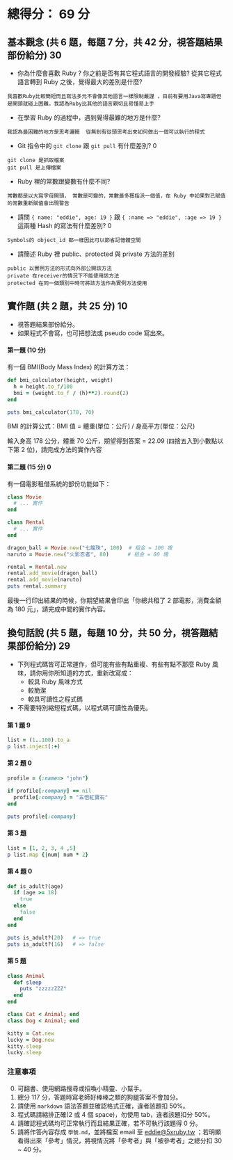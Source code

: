# 總得分： 69 分

## 基本觀念 (共 6 題，每題 7 分，共 42 分，視答題結果部份給分) 30

* 你為什麼會喜歡 Ruby ? 你之前是否有其它程式語言的開發經驗? 從其它程式語言轉到 Ruby 之後，覺得最大的差別是什麼?
```
我喜歡Ruby比較簡短而且寫法多元不會像其他語言一樣限制嚴謹 ，目前有要用Java寫專題但是開頭就碰上困難，我認為Ruby比其他的語言親切且易懂易上手
```
* 在學習 Ruby 的過程中，遇到覺得最難的地方是什麼?
```
我認為最困難的地方是思考邏輯  從無到有從頭思考出來如何做出一個可以執行的程式
```
* Git 指令中的 `git clone` 跟 `git pull` 有什麼差別? 0
```
git clone 是抓取檔案
git pull 是上傳檔案
```
* Ruby 裡的常數跟變數有什麼不同?
```
常數都是以大寫字母開頭， 常數是可變的，常數最多獲指派一個值，在 Ruby 中如果對已賦值的常數重新賦值會出現警告
```
* 請問 `{ name: "eddie", age: 19 }` 跟 `{ :name => "eddie", :age => 19 }` 這兩種 Hash 的寫法有什麼差別? 0
```
Symbols的 object_id 都一樣因此可以節省記憶體空間
```

* 請簡述 Ruby 裡 public、protected 與 private 方法的差別
```
public 以實例方法的形式向外部公開該方法
private 在receiver的情況下不能使用該方法
protected 在同一個類別中時可將該方法作為實例方法使用
```

## 實作題 (共 2 題，共 25 分) 10

* 視答題結果部份給分。
* 如果程式不會寫，也可把想法或 pseudo code 寫出來。

#### 第一題 (10 分)

有一個 BMI(Body Mass Index) 的計算方法：

```ruby
def bmi_calculator(height, weight)
  h = height.to_f/100
  bmi = (weight.to_f / (h)**2).round(2)
end

puts bmi_calculator(178, 70)
```

BMI 的計算公式：BMI 值 = 體重(單位：公斤) / 身高平方(單位：公尺)

輸入身高 178 公分，體重 70 公斤，期望得到答案 = 22.09 (四捨五入到小數點以下第 2 位)，請完成方法的實作內容

#### 第二題 (15 分) 0

有一個電影租借系統的部份功能如下：

```ruby
class Movie
  # ... 實作
end

class Rental
  # ... 實作
end

dragon_ball = Movie.new("七龍珠", 100)  # 租金 = 100 塊
naruto = Movie.new("火影忍者", 80)      # 租金 = 80 塊

rental = Rental.new
rental.add_movie(dragon_ball)
rental.add_movie(naruto)
puts rental.summary
```

最後一行印出結果的時候，你期望結果會印出「你總共租了 2 部電影，消費金額為 180 元」，請完成中間的實作內容。

## 換句話說 (共 5 題，每題 10 分，共 50 分，視答題結果部份給分) 29

* 下列程式碼皆可正常運作，但可能有些有點重複、有些有點不那麼 Ruby 風味，請你用你所知道的方式，重新改寫成：
  * 較具 Ruby 風味方式
  * 較簡潔
  * 較具可讀性之程式碼
* 不需要特別縮短程式碼，以程式碼可讀性為優先。

#### 第 1 題 9

```ruby
list = (1..100).to_a
p list.inject(:+)
```


#### 第 2 題 0

```ruby
profile = {:name=> "john"}

if profile[:company] == nil
  profile[:company] = "五倍紅寶石"
end

puts profile[:company]
```

#### 第 3 題

```ruby
list = [1, 2, 3, 4 ,5]
p list.map {|num| num * 2}
```

#### 第 4 題 0

```ruby
def is_adult?(age)
  if (age >= 18)
    true
  else
    false
  end
end

puts is_adult?(20)   # => true
puts is_adult?(16)   # => false
```

#### 第 5 題

```ruby
class Animal
  def sleep
    puts "zzzzzZZZ"
  end
end

class Cat < Animal; end
class Dog < Animal; end

kitty = Cat.new
lucky = Dog.new
kitty.sleep
lucky.sleep
```

### 注意事項

0. 可翻書、使用網路搜尋或招喚小精靈、小幫手。
1. 總分 117 分，答題時寫老師好棒棒之類的狗腿答案不會加分。
2. 請使用 `markdown` 語法答題並確認格式正確，違者該題扣 50%。
3. 程式碼請縮排正確(2 或 4 個 space)，勿使用 tab，違者該題扣分 50%。
4. 請確認程式碼均可正常執行而且結果正確，若不可執行該題得 0 分。
5. 請將作答內容存成 `學號.md`，並將檔案 email 至 eddie@5xruby.tw ；若明顯看得出來「參考」情況，將視情況將「參考者」與「被參考者」之總分扣 30 ~ 40 分。
